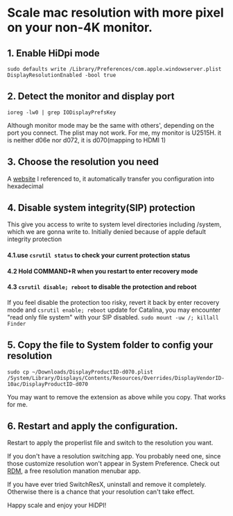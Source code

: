 Scale mac resolution with more pixel on your non-4K monitor.
=====================
## 1. Enable HiDpi mode

`sudo defaults write /Library/Preferences/com.apple.windowserver.plist DisplayResolutionEnabled -bool true`

## 2. Detect the monitor and display port 

`ioreg -lw0 | grep IODisplayPrefsKey`

Although monitor mode may be the same with others', depending on the port you connect. The plist may not work.
For me, my monitor is U2515H. it is neither d06e nor d072, it is d070(mapping to HDMI 1)

## 3. Choose the resolution you need

A [website](https://comsysto.github.io/Display-Override-PropertyList-File-Parser-and-Generator-with-HiDPI-Support-For-Scaled-Resolutions/) I referenced to, it automatically transfer you configuration into hexadecimal

## 4. Disable system integrity(SIP) protection

This give you access to write to system level directories including /system, which we are gonna write to. Initially denied because of apple default integrity protection
#### 4.1.use `csrutil status` to check your current protection status
#### 4.2 Hold COMMAND+R when you restart to enter recovery mode
#### 4.3 `csrutil disable; reboot` to disable the protection and reboot
If you feel disable the protection too risky, revert it back by enter recovery mode and `csrutil enable; reboot`
update for Catalina, you may encounter "read only file system" with your SIP disabled. `sudo mount -uw /; killall Finder `

## 5. Copy the file to System folder to config your resolution

`sudo cp ~/Downloads/DisplayProductID-d070.plist /System/Library/Displays/Contents/Resources/Overrides/DisplayVendorID-10ac/DisplayProductID-d070`

You may want to remove the extension as above while you copy. That works for me.

## 6. Restart and apply the configuration.

Restart to apply the properlist file and switch to the resolution you want.

If you don't have a resolution switching app. You probably need one, since those customize resolution won't appear in System Preference. Check out [RDM](https://github.com/avibrazil/RDM), a free resolution manation menubar app. 

If you have ever tried SwitchResX, uninstall and remove it completely. Otherwise there is a chance that your resolution can't take effect.

Happy scale and enjoy your HiDPI!
